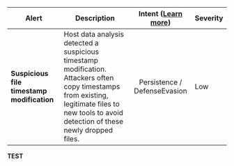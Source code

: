 |Alert|Description|Intent ([Learn more](#intentions))|Severity|
|----|----|:----:|--|
|**Suspicious file timestamp modification**|Host data analysis detected a suspicious timestamp modification. Attackers often copy timestamps from existing, legitimate files to new tools to avoid detection of these newly dropped files.|Persistence / DefenseEvasion|Low|
**TEST**
